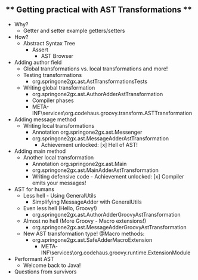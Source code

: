 
** Getting practical with AST Transformations **
------------------------------------------------

 - Why?
     - Getter and setter example getters/setters
 - How?
    - Abstract Syntax Tree
        - Assert
            - AST Browser
 - Adding author field
     - Global transformations vs. local transformations and more!
     - Testing transformations
        - org.springone2gx.ast.AstTransformationsTests
     - Writing global transformation
        - org.springone2gx.ast.AuthorAdderAstTransformation
        - Compiler phases
        - META-INF\services\org.codehaus.groovy.transform.ASTTransformation
 - Adding message method
    - Writing local transformations
        - Annotation org.springone2gx.ast.Messenger
        - org.springone2gx.ast.MessageAdderAstTransformation
            - Achievement unlocked: [x] Hell of AST!
 - Adding main method
    - Another local transformation
        - Annotation org.springone2gx.ast.Main
        - org.springone2gx.ast.MainAdderAstTransformation
        - Writing defensive code
              - Achievement unlocked: [x] Compiler emits your messages!
- AST for humans
    - Less hell - Using GeneralUtils
        - Simplifying MessageAdder with GeneralUtils
    - Even less hell (Hello, Groovy!)
        - org.springone2gx.ast.AuthorAdderGroovyAstTransformation
    - Almost no hell (More Groovy - Macro extensions!)
        - org.springone2gx.ast.MessageAdderGroovyAstTransformation
    - New AST transformation type! @Macro methods:
        - org.springone2gx.ast.SafeAdderMacroExtension
            - META-INF\services\org.codehaus.groovy.runtime.ExtensionModule
- Performant AST
    - Welcome back to Java!
 - Questions from survivors
